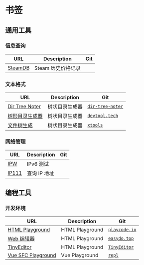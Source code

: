 # 书签

## 通用工具

### 信息查询

| URL                              | Description        | Git  |
| -------------------------------- | ------------------ | ---- |
| [SteamDB](https://steamdb.info/) | Steam 历史价格记录 |      |

### 文本格式

| URL                                                    | Description    | Git                                                          |
| ------------------------------------------------------ | -------------- | ------------------------------------------------------------ |
| [Dir Tree Noter](https://dir.yardtea.cc/)              | 树状目录生成器 | [`dir-tree-noter`](https://github.com/kenanpengyou/dir-tree-noter) |
| [树形目录生成器](https://devtool.tech/tree)            | 树状目录生成器 | [`devtool.tech`](https://devtool.tech/)                      |
| [文件树生成](https://rivers.chaitin.cn/tools/dir_tree) | 树状目录生成器 | [`xtools`](https://github.com/chaitin/xtools)                |

### 网络管理

| URL                            | Description  | Git  |
| ------------------------------ | ------------ | ---- |
| [IPW](https://ipw.cn/)         | IPv6 测试    |      |
| [IP111](https://www.ip111.cn/) | 查询 IP 地址 |      |

## 编程工具

### 开发环境

| URL                                                  | Description     | Git                                                 |
| ---------------------------------------------------- | --------------- | --------------------------------------------------- |
| [HTML Playground](https://playcode.io/html5)         | HTML Playground | [`playcode.io`](https://playcode.io/)               |
| [Web 编辑器](https://www.easydo.top/apps/webNew)     | HTML Playground | [`easydo.top`](https://www.easydo.top/)             |
| [TinyEditor](https://tiny-editor-umpox.vercel.app/)  | HTML Playground | [`TinyEditor`](https://github.com/umpox/TinyEditor) |
| [Vue SFC Playground](https://repl-vuejs.vercel.app/) | Vue Playground  | [`repl`](https://github.com/vuejs/repl)             |

